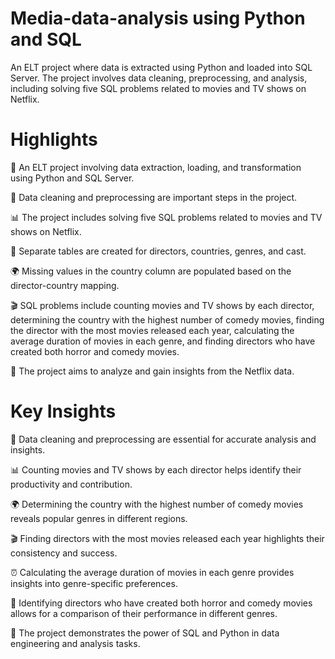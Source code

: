 # Media-data-analysis using Python and SQL

An ELT project where data is extracted using Python and loaded into SQL Server. The project involves data cleaning, preprocessing, and analysis, including solving five SQL problems related to movies and TV shows on Netflix.

# Highlights
📝 An ELT project involving data extraction, loading, and transformation using Python and SQL Server.

🧹 Data cleaning and preprocessing are important steps in the project.

📊 The project includes solving five SQL problems related to movies and TV shows on Netflix.

🎥 Separate tables are created for directors, countries, genres, and cast.

🌍 Missing values in the country column are populated based on the director-country mapping.

🎬 SQL problems include counting movies and TV shows by each director, determining the country with the highest number of comedy movies, finding the director with the most movies released each year, calculating the average duration of movies in each genre, and finding directors who have created both horror and comedy movies.

🎯 The project aims to analyze and gain insights from the Netflix data.


# Key Insights
📝 Data cleaning and preprocessing are essential for accurate analysis and insights.

📊 Counting movies and TV shows by each director helps identify their productivity and contribution.

🌍 Determining the country with the highest number of comedy movies reveals popular genres in different regions.

🎬 Finding directors with the most movies released each year highlights their consistency and success.

⏰ Calculating the average duration of movies in each genre provides insights into genre-specific preferences.

👥 Identifying directors who have created both horror and comedy movies allows for a comparison of their performance in different genres.

🚀 The project demonstrates the power of SQL and Python in data engineering and analysis tasks.
